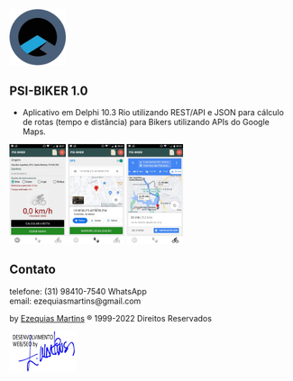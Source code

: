 <img src="Imagens/psi-software.png" width="100"><br>
## PSI-BIKER 1.0
- Aplicativo em Delphi 10.3 Rio utilizando REST/API e JSON para cálculo de rotas (tempo e distância) para Bikers utilizando APIs do Google Maps.

<img src="Imagens/psi-biker-1.jpg" width="100"> <img src="Imagens/psi-biker-2.jpg" width="100" > <img src="Imagens/psi-biker-3.jpg" width="100" > 

## Contato
<p>telefone: (31) 98410-7540 WhatsApp<br>
email: ezequiasmartins@gmail.com</p>
<p>by <a href="https://ezequiasmartins.blogspot.com/" target="_blank">Ezequias Martins</a> ® 1999-2022 Direitos Reservados</p>
<p><a href="https://ezequiasmartins.blogspot.com/" target="_blank"><img src="Imagens/assinatura.jpg"></a></p>
